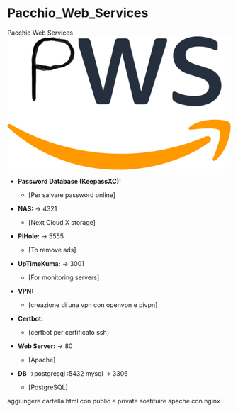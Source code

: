 # Pacchio_Web_Services

Pacchio Web Services
![pws](pwsLogo.png)

- **Password Database (KeepassXC):**

  - [Per salvare password online]

- **NAS:** -> 4321

  - [Next Cloud X storage]

- **PiHole:** -> 5555

  - [To remove ads]

- **UpTimeKuma:** -> 3001
  - [For monitoring servers]

<!-- - **pfSense:**
  - [firewall e router open-source] -->

- **VPN:**

  - [creazione di una vpn con openvpn e pivpn]

- **Certbot:**

  - [certbot per certificato ssh]

- **Web Server:** -> 80

  - [Apache]

- **DB** ->postgresql :5432 mysql -> 3306

  - [PostgreSQL]


aggiungere cartella html con public e private
sostituire apache con nginx

